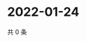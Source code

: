# 2022-01-24

共 0 条

<!-- BEGIN WEIBO -->
<!-- 最后更新时间 Mon Jan 24 2022 02:15:45 GMT+0800 (China Standard Time) -->

<!-- END WEIBO -->
